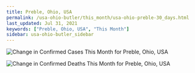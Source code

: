 ```yaml
---
title: Preble, Ohio, USA
permalink: /usa-ohio-butler/this_month/usa-ohio-preble-30_days.html
last_updated: Jul 31, 2021
keywords: ["Preble, Ohio, USA", "This Month"]
sidebar: usa-ohio-butler_sidebar
---
```


![Change in Confirmed Cases This Month for Preble, Ohio, USA](/covid_tracker/images/graphs/usa-ohio-preble-delta_confirmed-30_days_graph.png)

![Change in Confirmed Deaths This Month for Preble, Ohio, USA](/covid_tracker/images/graphs/usa-ohio-preble-delta_deaths-30_days_graph.png)
